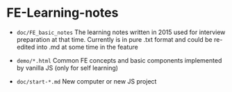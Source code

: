 # FE-Learning-notes

- `doc/FE_basic_notes` The learning notes written in 2015 used for interview preparation at that time. Currently is in pure .txt format and could be re-edited into .md at some time in the feature

- `demo/*.html` Common FE concepts and basic components implemented by vanilla JS (only for self learning)

- `doc/start-*.md` New computer or new JS project
